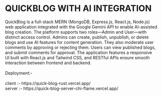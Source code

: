 <h1>QUICKBLOG WITH AI INTEGRATION</h1>
QuickBlog is a full-stack MERN (MongoDB, Express.js, React.js, Node.js) web application integrated with
the Google Gemini API to enable AI-assisted blog creation. The platform supports two roles—Admin
and User—with distinct access control. Admins can create, publish, unpublish, or delete blogs and use
AI features for content generation. They also moderate user comments by approving or rejecting them.
Users can view published blogs, and submit comments for approval. The application features a responsive
UI built with React.js and Tailwind CSS, and RESTful APIs ensure smooth interaction between frontend
and backend.
<br/>
<br/>
Deployment:-
<br/>
<br/>
client :- https://quick-blog-rust.vercel.app/
<br/>
server :- https://quick-blog-server-chi-flame.vercel.app/
 
 

